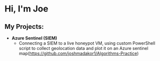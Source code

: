 <h1>Hi, I'm Joe </h1>

<h2>My Projects:</h2>

- <b>Azure Sentinel (SIEM)</b>
  - Connecting a SIEM to a live honeypot VM, using custom PowerShell script to collect geolocation data and plot it on an Azure sentinel map(https://github.com/joshmadakor1/Algorithms-Practice)
